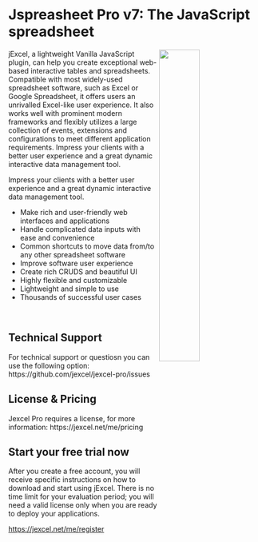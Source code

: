 # Jspreasheet Pro v7: The JavaScript spreadsheet

<img src='https://jexcel.net/templates/default/img/jexcel-spreadsheet.png' align="right" width="40%">

jExcel, a lightweight Vanilla JavaScript plugin, can help you create exceptional web-based interactive tables and spreadsheets. Compatible with most widely-used spreadsheet software, such as Excel or Google Spreadsheet, it offers users an unrivalled Excel-like user experience. It also works well with prominent modern frameworks and flexibly utilizes a large collection of events, extensions and configurations to meet different application requirements. Impress your clients with a better user experience and a great dynamic interactive data management tool.

Impress your clients with a better user experience and a great dynamic interactive data management tool.

*   Make rich and user-friendly web interfaces and applications
*   Handle complicated data inputs with ease and convenience
*   Common shortcuts to move data from/to any other spreadsheet software
*   Improve software user experience
*   Create rich CRUDS and beautiful UI
*   Highly flexible and customizable
*   Lightweight and simple to use
*   Thousands of successful user cases


<br>

<h2>Technical Support</h2>
For technical support or questiosn you can use the following option:
https://github.com/jexcel/jexcel-pro/issues

<br>

<h2>License & Pricing</h2>
Jexcel Pro requires a license, for more information:
https://jexcel.net/me/pricing

<br>

<h2>Start your free trial now</h2>
After you create a free account, you will receive specific instructions on how to download and start using jExcel. There is no time limit for your evaluation period; you will need a valid license only when you are ready to deploy your applications.

https://jexcel.net/me/register 
